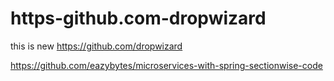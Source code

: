 # https-github.com-dropwizard
this is new https://github.com/dropwizard

https://github.com/eazybytes/microservices-with-spring-sectionwise-code

